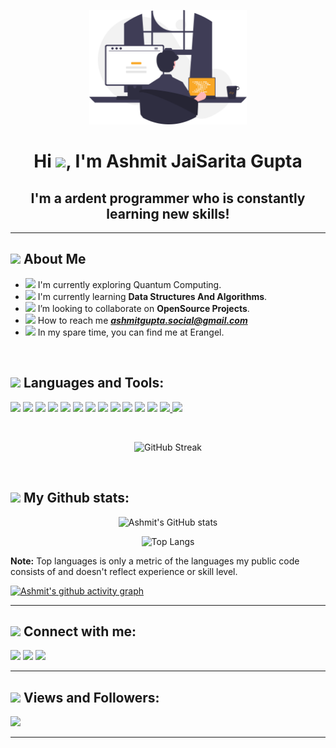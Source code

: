 <p align="center">
    <img src="./coding.svg" alt="Ashmit JaiSarita Gupta" width="50%">
</p>

<div align="center">
<h1> Hi <img src="https://raw.githubusercontent.com/MartinHeinz/MartinHeinz/master/wave.gif" width = "40">, I'm Ashmit JaiSarita Gupta 
<h2>I'm a ardent programmer who is constantly learning new skills!</h2>
</div>
<hr>

## <img src="https://img.icons8.com/ultraviolet/40/000000/winner.png" width="25"/> **About Me**
- <img src="https://img.icons8.com/external-vitaliy-gorbachev-blue-vitaly-gorbachev/60/000000/external-telescope-back-to-school-vitaliy-gorbachev-blue-vitaly-gorbachev.png" width="15"/> I'm currently exploring Quantum Computing.
- <img src="https://img.icons8.com/external-vitaliy-gorbachev-blue-vitaly-gorbachev/60/000000/external-plant-gardening-vitaliy-gorbachev-blue-vitaly-gorbachev.png" width="15"/> I'm currently learning **Data Structures And Algorithms**.
- <img src="https://img.icons8.com/external-vitaliy-gorbachev-blue-vitaly-gorbachev/60/000000/external-handshake-support-vitaliy-gorbachev-blue-vitaly-gorbachev.png" width="15"/> I’m looking to collaborate on **OpenSource Projects**.
- <img src="https://img.icons8.com/external-vitaliy-gorbachev-blue-vitaly-gorbachev/60/000000/external-mail-mail-vitaliy-gorbachev-blue-vitaly-gorbachev-9.png" width="15"/> How to reach me ***ashmitgupta.social@gmail.com***
- <img src="https://img.icons8.com/external-sketchy-juicy-fish/60/000000/external-cool-emoji-sketchy-sketchy-juicy-fish.png" width="15"/> In my spare time, you can find me at Erangel.

<br>

## <img src="https://img.icons8.com/external-icongeek26-outline-colour-icongeek26/64/000000/external-rocket-transportation-icongeek26-outline-colour-icongeek26.png" width="25"/> **Languages and Tools:**
<p align="left">
<a href="https://www.java.com/en/"><img src="https://img.icons8.com/nolan/64/java-coffee-cup-logo.png"/></a>
<a href="https://www.python.org/"><img src="https://img.icons8.com/nolan/64/python.png"/></a>
<a href="https://www.cprogramming.com/"><img src="https://img.icons8.com/nolan/64/c.png"/></a>
<a href="https://www.cprogramming.com/"><img src="https://img.icons8.com/nolan/64/c-plus-plus.png"/></a>
<a href="https://code.visualstudio.com/"><img src="https://img.icons8.com/nolan/64/visual-studio.png"/></a>
<a href="https://www.sublimetext.com/"><img src="https://img.icons8.com/nolan/64/sublime-text-new-logo.png"/></a>
<a href="https://git-scm.com/"><img src="https://img.icons8.com/nolan/64/git.png"/></a> 
<a href="https://github.com/"><img src="https://img.icons8.com/nolan/64/github.png"/></a> 
<a href="https://developer.mozilla.org/en-US/docs/Web/HTML"><img src="https://img.icons8.com/color/48/000000/html-5--v1.png" width="64px"/></a>
<a href="https://developer.mozilla.org/en-US/docs/Web/CSS"><img src="https://img.icons8.com/color/48/000000/css3.png" width="64px"/></a>
<a href="https://developer.mozilla.org/en-US/docs/Web/JavaScript"><img src="https://img.icons8.com/color/48/000000/javascript--v1.png" width="64px"/></a>
<a href="https://nodejs.org/en/"><img src="https://img.icons8.com/color/48/000000/nodejs.png"/></a>
<a href="https://alan.app/" target="_blank"> <img src="https://alan.app/brand_assets/icon/grayscale/alan-logo-icon-grayscale.png" width="64px"/> </a>
<a href="https://qiskit.org/"><img src="https://qiskit.org/images/qiskit-logo.png" width="54px"/></a>
</p>

<br>

<!-- Source: (https://github.com/DenverCoder1/github-readme-streak-stats) -->
<p align="center">
<img src="https://github-readme-streak-stats.herokuapp.com/?user=devilkiller-ag&theme=react" alt="GitHub Streak">
</p>
<br>

## <img src="https://img.icons8.com/external-xnimrodx-lineal-gradient-xnimrodx/50/000000/external-stats-social-media-xnimrodx-lineal-gradient-xnimrodx.png" width="25"/> **My Github stats:**

<!-- Source: (https://github.com/anuraghazra/github-readme-stats) -->
<p align="center">
<img src="https://github-readme-stats.vercel.app/api?username=devilkiller-ag&count_private=true&show_icons=true&theme=github_dark" alt="Ashmit's GitHub stats">
</p>

<!-- Source: (https://github.com/anuraghazra/github-readme-stats) -->

<p align="center">
<img src="https://github-readme-stats.vercel.app/api/top-langs/?username=devilkiller-ag&langs_count=8)" alt="Top Langs">
</p>

<b>Note:</b> Top languages is only a metric of the languages my public code consists of and doesn't reflect experience or skill level.

[![Ashmit's github activity graph](https://activity-graph.herokuapp.com/graph?username=devilkiller-ag&bg_color=AECCF2&color=262626&line=404040&point=65768C&area=true)](https://github.com/ashutosh00710/github-readme-activity-graph)

<hr>

## <img src="https://img.icons8.com/nolan/64/share-2.png" width="25"/> **Connect with me:**
<p align="left">
<a href="https://www.linkedin.com/in/jaisarita/"><img src="https://img.icons8.com/nolan/64/linkedin.png"/></a>
<a href="https://www.instagram.com/_.jaisarita._/"><img src="https://img.icons8.com/nolan/64/instagram-new.png"/></a>
<a href="https://www.facebook.com/Ashmit.JaiSarita.Gupta.pvt">
<img src="https://img.icons8.com/nolan/64/facebook.png"/></a>
</p>

<hr>

## <img src="https://img.icons8.com/nolan/64/visible.png" width="25"/> **Views and Followers:**
![](https://komarev.com/ghpvc/?username=devilkiller-ag&color=blueviolet)

<hr>
